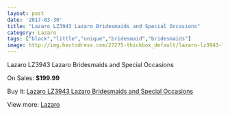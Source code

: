 ```yaml
---
layout: post
date: '2017-03-30'
title: "Lazaro LZ3943 Lazaro Bridesmaids and Special Occasions"
category: Lazaro
tags: ["black","little","unique","bridesmaid","bridesmaids"]
image: http://img.hectodress.com/27275-thickbox_default/lazaro-lz3943-lazaro-bridesmaids-and-special-occasions.jpg
---
```

Lazaro LZ3943 Lazaro Bridesmaids and Special Occasions

On Sales: **$199.99**
<a href="https://www.hectodress.com/lazaro/12702-lazaro-lz3943-lazaro-bridesmaids-and-special-occasions.html"><amp-img layout="responsive" width="600" height="600" src="//img.hectodress.com/27275-thickbox_default/lazaro-lz3943-lazaro-bridesmaids-and-special-occasions.jpg" alt="Lazaro LZ3943 Lazaro Bridesmaids and Special Occasions 0" /></a>

Buy it: [Lazaro LZ3943 Lazaro Bridesmaids and Special Occasions](https://www.hectodress.com/lazaro/12702-lazaro-lz3943-lazaro-bridesmaids-and-special-occasions.html "Lazaro LZ3943 Lazaro Bridesmaids and Special Occasions")

View more: [Lazaro](https://www.hectodress.com/194-lazaro "Lazaro")